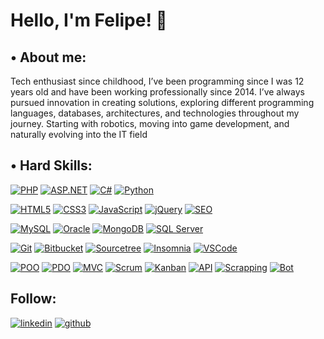 
# Hello, I'm Felipe! 👋


##  • About me:
Tech enthusiast since childhood, I’ve been programming since I was 12 years old and have been working professionally since 2014. I’ve always pursued innovation in creating solutions, exploring different programming languages, databases, architectures, and technologies throughout my journey. Starting with robotics, moving into game development, and naturally evolving into the IT field


## • Hard Skills:

[![PHP](https://img.shields.io/badge/PHP-484C89?style=for-the-badge&logo=PHP&logoColor=white)](PHP)
[![ASP.NET](https://img.shields.io/badge/ASP.NET-512BD4?style=for-the-badge&logo=.net&logoColor=white)](ASP.NET)
[![C#](https://img.shields.io/badge/C%23-239120?style=for-the-badge&logo=c-sharp&logoColor=white)](C#)
[![Python](https://img.shields.io/badge/Python-3776AB?style=for-the-badge&logo=python&logoColor=white)](Python)

[![HTML5](https://img.shields.io/badge/HTML5-E34F26?style=for-the-badge&logo=html5&logoColor=white)](HTML5)
[![CSS3](https://img.shields.io/badge/CSS3-1572B6?style=for-the-badge&logo=css3&logoColor=white)](CSS3)
[![JavaScript](https://img.shields.io/badge/JavaScript-F7DF1E?style=for-the-badge&logo=javascript&logoColor=black)](JavaScript)
[![jQuery](https://img.shields.io/badge/jQuery-0769AD?style=for-the-badge&logo=jquery&logoColor=white)](jQuery)
[![SEO](https://img.shields.io/badge/SEO-0D8BDB?style=for-the-badge&logo=google&logoColor=white)](SEO)

[![MySQL](https://img.shields.io/badge/MySQL-4479A1?style=for-the-badge&logo=mysql&logoColor=white)](MySQL)
[![Oracle](https://img.shields.io/badge/Oracle-F80000?style=for-the-badge&logo=oracle&logoColor=white)](Oracle)
[![MongoDB](https://img.shields.io/badge/MongoDB-47A248?style=for-the-badge&logo=mongodb&logoColor=white)](MongoDB)
[![SQL Server](https://img.shields.io/badge/SQL%20Server-CC2927?style=for-the-badge&logo=microsoft-sql-server&logoColor=white)](SQL%20Server)

[![Git](https://img.shields.io/badge/Git-F05032?style=for-the-badge&logo=git&logoColor=white)](Git)
[![Bitbucket](https://img.shields.io/badge/Bitbucket-0052CC?style=for-the-badge&logo=bitbucket&logoColor=white)](Bitbucket)
[![Sourcetree](https://img.shields.io/badge/Sourcetree-0052CC?style=for-the-badge&logo=sourcetree&logoColor=white)](Sourcetree)
[![Insomnia](https://img.shields.io/badge/Insomnia-5849BE?style=for-the-badge&logo=insomnia&logoColor=white)](Insomnia)
[![VSCode](https://img.shields.io/badge/VSCode-007ACC?style=for-the-badge&logo=visual-studio-code&logoColor=white)](VSCode)

[![POO](https://img.shields.io/badge/POO-FF6F61?style=for-the-badge&logo=java&logoColor=white)](POO)
[![PDO](https://img.shields.io/badge/PDO-FF6F61?style=for-the-badge&logo=php&logoColor=white)](PDO)
[![MVC](https://img.shields.io/badge/MVC-FF6F61?style=for-the-badge&logo=laravel&logoColor=white)](MVC)
[![Scrum](https://img.shields.io/badge/Scrum-6DB33F?style=for-the-badge&logo=scrum&logoColor=white)](Scrum)
[![Kanban](https://img.shields.io/badge/Kanban-2584FF?style=for-the-badge&logo=trello&logoColor=white)](Kanban)
[![API](https://img.shields.io/badge/API-FF6F61?style=for-the-badge&logo=postman&logoColor=white)](API)
[![Scrapping](https://img.shields.io/badge/Scrapping-FF6F61?style=for-the-badge&logo=python&logoColor=white)](Scrapping)
[![Bot](https://img.shields.io/badge/Bot-FF6F61?style=for-the-badge&logo=telegram&logoColor=white)](Bot)

## Follow:

[![linkedin](https://img.shields.io/badge/linkedin-0A66C2?style=for-the-badge&logo=linkedin&logoColor=white)](https://www.linkedin.com/in/fcardan)
[![github](https://img.shields.io/badge/github-000000?style=for-the-badge&logo=github&logoColor=white)](https://github.com/fcardan)

